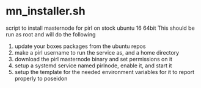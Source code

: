 # mn_installer.sh
script to install masternode for pirl on stock ubuntu 16 64bit
This should be run as root and will do the following
1. update your boxes packages from the ubuntu repos
2. make a pirl username to run the service as, and a home directory
3. download the pirl masternode binary and set permissions on it
4. setup a systemd service named pirlnode, enable it, and start it
5. setup the template for the needed environment variables for it to report properly to poseidon
